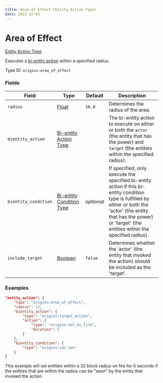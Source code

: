 ```yaml
---
title: Area of Effect (Entity Action Type)
date: 2021-12-03
---
```


# Area of Effect

[Entity Action Type](../entity_action_types.md)

Executes a [bi-entity action](../bientity_action_types.md) within a specified radius.

Type ID: `origins:area_of_effect`


### Fields

Field | Type | Default | Description
------|------|---------|------------
`radius` | [Float](../data_types/float.md) | `16.0` | Determines the radius of the area.
`bientity_action` | [Bi-entity Action Type](../bientity_action_types.md) | | The bi-entity action to execute on either or both the `actor` (the entity that has the power) and `target` (the entities within the specified radius).
`bientity_condition` | [Bi-entity Condition Type](../bientity_condition_types.md) | _optional_ | If specified, only execute the specified bi-entity action if this bi-entity condition type is fulfilled by either or both the 'actor' (the entity that has the power) or 'target' (the entities within the specified radius).
`include_target` | [Boolean](../data_types/boolean.md) | `false` | Determines whether the 'actor' (the entity that invoked the action) should be included as the 'target'.


### Examples

```json
"entity_action": {
    "type": "origins:area_of_effect",
    "radius": 32,
    "bientity_action": {
        "type": "origins:target_action",
        "action": {
            "type": "origins:set_on_fire",
            "duration": 5
        }
    },
    "bientity_condition": {
        "type": "origins:can_see"
    }
}
```

This example will set entities within a 32 block radius on fire for 5 seconds if the entities that are within the radius can be "seen" by the entity that invoked the action.
